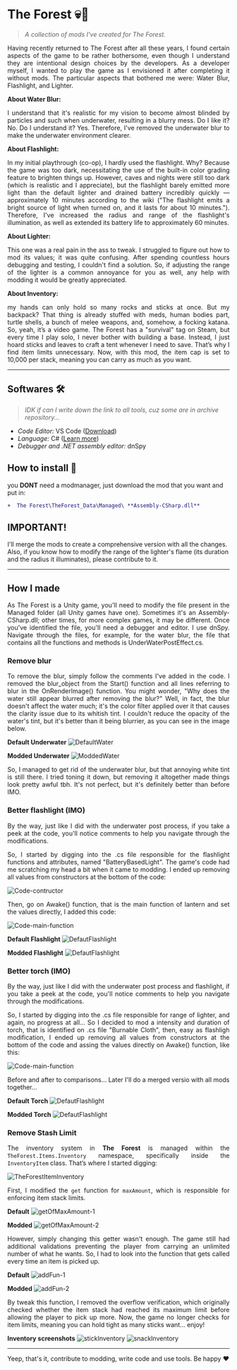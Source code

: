 # The Forest 💀🌴
> *A collection of mods I've created for The Forest.*

<p align="justify">Having recently returned to The Forest after all these years, I found certain aspects of the game to be rather bothersome, even though I understand they are intentional design choices by the developers. As a developer myself, I wanted to play the game as I envisioned it after completing it without mods. The particular aspects that bothered me were: Water Blur, Flashlight, and Lighter.</p>

**About Water Blur:** <p align="justify">I understand that it's realistic for my vision to become almost blinded by particles and such when underwater, resulting in a blurry mess. Do I like it? No. Do I understand it? Yes. Therefore, I've removed the underwater blur to make the underwater environment clearer.</p>

**About Flashlight:** <p align="justify">In my initial playthrough (co-op), I hardly used the flashlight. Why? Because the game was too dark, necessitating the use of the built-in color grading feature to brighten things up. However, caves and nights were still too dark (which is realistic and I appreciate), but the flashlight barely emitted more light than the default lighter and drained battery incredibly quickly — approximately 10 minutes according to the wiki ("The flashlight emits a bright source of light when turned on, and it lasts for about 10 minutes."). Therefore, I've increased the radius and range of the flashlight's illumination, as well as extended its battery life to approximately 60 minutes.</p>

**About Lighter:** <p align="justify">This one was a real pain in the ass to tweak. I struggled to figure out how to mod its values; it was quite confusing. After spending countless hours debugging and testing, I couldn't find a solution. So, if adjusting the range of the lighter is a common annoyance for you as well, any help with modding it would be greatly appreciated.</p>

**About Inventory:** <p align="justify">my hands can only hold so many rocks and sticks at once. But my backpack? That thing is already stuffed with meds, human bodies part, turtle shells, a bunch of melee weapons, and, somehow, a focking katana. So, yeah, it’s a video game. The Forest has a "survival" tag on Steam, but every time I play solo, I never bother with building a base. Instead, I just hoard sticks and leaves to craft a tent whenever I need to save. That’s why I find item limits unnecessary. Now, with this mod, the item cap is set to 10,000 per stack, meaning you can carry as much as you want.</p>

****

## Softwares 🛠️
> *IDK if can I write down the link to all tools, cuz some are in archive repository...*
- *Code Editor:* VS Code ([Download](https://code.visualstudio.com/))
- *Language:* C# ([Learn more](https://learn.microsoft.com/en-us/dotnet/csharp/))
- *Debugger and .NET assembly editor:* dnSpy

## How to install 📑
you **DONT** need a modmanager, just download the mod that you want and put in:

```diff
+  The Forest\TheForest_Data\Managed\ **Assembly-CSharp.dll**
```

## IMPORTANT!
I'll merge the mods to create a comprehensive version with all the changes. Also, if you know how to modify the range of the lighter's flame (its duration and the radius it illuminates), please contribute to it.
****

## How I made
<p align="justify">As The Forest is a Unity game, you'll need to modify the file present in the Managed folder (all Unity games have one). Sometimes it's an Assembly-CSharp.dll; other times, for more complex games, it may be different. Once you've identified the file, you'll need a debugger and editor. I use dnSpy. Navigate through the files, for example, for the water blur, the file that contains all the functions and methods is UnderWaterPostEffect.cs.</p>

### Remove blur
<p align="justify">To remove the blur, simply follow the comments I've added in the code. I removed the blur_object from the Start() function and all lines referring to blur in the OnRenderImage() function. You might wonder, "Why does the water still appear blurred after removing the blur?" Well, in fact, the blur doesn't affect the water much; it's the color filter applied over it that causes the clarity issue due to its whitish tint. I couldn't reduce the opacity of the water's tint, but it's better than it being blurrier, as you can see in the image below.</p>

**Default Underwater**
![DefaultWater](https://github.com/Ishidawg/TheForest-Modding/blob/main/images/underwater-blur.png?raw=true)

**Modded Underwater**
![ModdedWater](https://github.com/Ishidawg/TheForest-Modding/blob/main/images/underwater-clear.png?raw=true)

<p align="justify">So, I managed to get rid of the underwater blur, but that annoying white tint is still there. I tried toning it down, but removing it altogether made things look pretty awful tbh. It's not perfect, but it's definitely better than before IMO.</p>

### Better flashlight (IMO)
<p align="justify">By the way, just like I did with the underwater post process, if you take a peek at the code, you'll notice comments to help you navigate through the modifications.</p>
<p align="justify">So, I started by digging into the .cs file responsible for the flashlight functions and attributes, named "BatteryBasedLight". The game's code had me scratching my head a bit when it came to modding. I ended up removing all values from constructors at the bottom of the code:</p>

![Code-contructor](https://github.com/Ishidawg/TheForest-Modding/blob/main/images/flashlight-constructors-values.png?raw=true)

<p align="justify">Then, go on Awake() function, that is the main function of lantern and set the values directly, I added this code:</p>

![Code-main-function](https://github.com/Ishidawg/TheForest-Modding/blob/main/images/awake-function.png?raw=true)

**Default Flashlight**
![DefautFlashlight](https://github.com/Ishidawg/TheForest-Modding/blob/main/images/Flashlight-shitty-one.png?raw=true)

**Modded Flashlight**
![DefautFlashlight](https://github.com/Ishidawg/TheForest-Modding/blob/main/images/Flashlight-good-one.png?raw=true)

### Better torch (IMO)
<p align="justify">By the way, just like I did with the underwater post process and flashlight, if you take a peek at the code, you'll notice comments to help you navigate through the modifications.</p>
<p align="justify">So, I started by digging into the .cs file responsible for range of lighter, and again, no progress at all... So I decided to mod a intensity and duration of torch, that is identified on .cs file "Burnable Cloth", then, easy as flashligh modification, I ended up removing all values from constructors at the bottom of the code and assing the values directly on Awake() function, like this: </p>

![Code-main-function](https://github.com/Ishidawg/TheForest-Modding/blob/main/images/stick-code-awake.PNG?raw=true)

Before and after to comparisons... Later I'll do a merged versio with all mods together...

**Default Torch**
![DefautFlashlight](https://github.com/Ishidawg/TheForest-Modding/blob/main/images/stick-shit.png?raw=true)

**Modded Torch**
![DefautFlashlight](https://github.com/Ishidawg/TheForest-Modding/blob/main/images/stick-good.png?raw=true)

### Remove Stash Limit
<p align="justify">The inventory system in <strong>The Forest</strong> is managed within the <code>TheForest.Items.Inventory</code> namespace, specifically inside the <code>InventoryItem</code> class. That’s where I started digging:</p>

![TheForestItemInventory](https://github.com/user-attachments/assets/914e5178-d286-4729-bbd6-b85dd632488b)

<p align="justify">First, I modified the <code>get</code> function for <code>maxAmount</code>, which is responsible for enforcing item stack limits.</p>

**Default**
![getOfMaxAmount-1](https://github.com/user-attachments/assets/b94ddb25-5717-4d0b-9ade-878cff3b9e91)

**Modded**
![getOfMaxAmount-2](https://github.com/user-attachments/assets/8c1c2e2b-89e4-4044-a6aa-c2b3773224d4)

<p align="justify">However, simply changing this getter wasn't enough. The game still had additional validations preventing the player from carrying an unlimited number of what he wants. So, I had to look into the function that gets called every time an item is picked up.</p>

**Default**
![addFun-1](https://github.com/user-attachments/assets/75c0c261-5662-4419-96a6-b7274375213b)

**Modded**
![addFun-2](https://github.com/user-attachments/assets/2e6d1525-71fc-455e-b9d4-62c67787ba81)

<p align="justify">By tweak this function, I removed the overflow verification, which originally checked whether the item stack had reached its maximum limit before allowing the player to pick up more. Now, the game no longer checks for item limits, meaning you can hold tight as many sticks want... enjoy!</p>

**Inventory screenshots**
![stickInventory](https://github.com/user-attachments/assets/1e72b6f5-91b0-441f-9dec-dcbf41aeea44)
![snackInventory](https://github.com/user-attachments/assets/d9d91444-841e-4aac-bf94-23595d7dee66)

****
Yeep, that's it, contribute to modding, write code and use tools. Be happy ❤️



